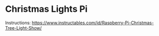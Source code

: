 # Christmas Lights Pi

Instructions: https://www.instructables.com/id/Raspberry-Pi-Christmas-Tree-Light-Show/

